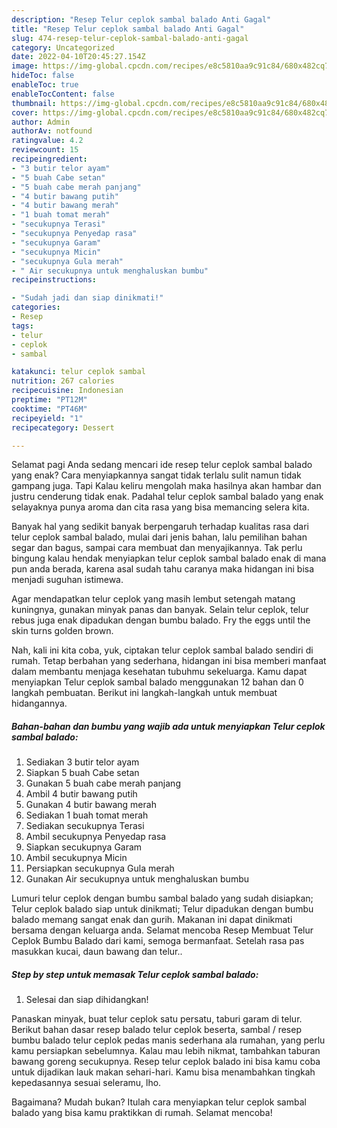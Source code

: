 ```yaml
---
description: "Resep Telur ceplok sambal balado Anti Gagal"
title: "Resep Telur ceplok sambal balado Anti Gagal"
slug: 474-resep-telur-ceplok-sambal-balado-anti-gagal
category: Uncategorized
date: 2022-04-10T20:45:27.154Z
image: https://img-global.cpcdn.com/recipes/e8c5810aa9c91c84/680x482cq70/telur-ceplok-sambal-balado-foto-resep-utama.jpg
hideToc: false
enableToc: true
enableTocContent: false
thumbnail: https://img-global.cpcdn.com/recipes/e8c5810aa9c91c84/680x482cq70/telur-ceplok-sambal-balado-foto-resep-utama.jpg
cover: https://img-global.cpcdn.com/recipes/e8c5810aa9c91c84/680x482cq70/telur-ceplok-sambal-balado-foto-resep-utama.jpg
author: Admin
authorAv: notfound
ratingvalue: 4.2
reviewcount: 15
recipeingredient:
- "3 butir telor ayam"
- "5 buah Cabe setan"
- "5 buah cabe merah panjang"
- "4 butir bawang putih"
- "4 butir bawang merah"
- "1 buah tomat merah"
- "secukupnya Terasi"
- "secukupnya Penyedap rasa"
- "secukupnya Garam"
- "secukupnya Micin"
- "secukupnya Gula merah"
- " Air secukupnya untuk menghaluskan bumbu"
recipeinstructions:

- "Sudah jadi dan siap dinikmati!"
categories:
- Resep
tags:
- telur
- ceplok
- sambal

katakunci: telur ceplok sambal 
nutrition: 267 calories
recipecuisine: Indonesian
preptime: "PT12M"
cooktime: "PT46M"
recipeyield: "1"
recipecategory: Dessert

---
```



Selamat pagi Anda sedang mencari ide resep telur ceplok sambal balado yang enak? Cara menyiapkannya sangat tidak terlalu sulit namun tidak gampang juga. Tapi Kalau keliru mengolah maka hasilnya akan hambar dan justru cenderung tidak enak. Padahal telur ceplok sambal balado yang enak selayaknya punya aroma dan cita rasa yang bisa memancing selera kita.


Banyak hal yang sedikit banyak berpengaruh terhadap kualitas rasa dari telur ceplok sambal balado, mulai dari jenis bahan, lalu pemilihan bahan segar dan bagus, sampai cara membuat dan menyajikannya. Tak perlu bingung kalau hendak menyiapkan telur ceplok sambal balado enak di mana pun anda berada, karena asal sudah tahu caranya maka hidangan ini bisa menjadi suguhan istimewa.

Agar mendapatkan telur ceplok yang masih lembut setengah matang kuningnya, gunakan minyak panas dan banyak. Selain telur ceplok, telur rebus juga enak dipadukan dengan bumbu balado. Fry the eggs until the skin turns golden brown.


Nah, kali ini kita coba, yuk, ciptakan telur ceplok sambal balado sendiri di rumah. Tetap berbahan yang sederhana, hidangan ini bisa memberi manfaat dalam membantu menjaga kesehatan tubuhmu sekeluarga. Kamu dapat menyiapkan Telur ceplok sambal balado menggunakan 12 bahan dan 0 langkah pembuatan. Berikut ini langkah-langkah untuk membuat hidangannya.

<!--inarticleads1-->

##### Bahan-bahan dan bumbu yang wajib ada untuk menyiapkan Telur ceplok sambal balado:

1. Sediakan 3 butir telor ayam
1. Siapkan 5 buah Cabe setan
1. Gunakan 5 buah cabe merah panjang
1. Ambil 4 butir bawang putih
1. Gunakan 4 butir bawang merah
1. Sediakan 1 buah tomat merah
1. Sediakan secukupnya Terasi
1. Ambil secukupnya Penyedap rasa
1. Siapkan secukupnya Garam
1. Ambil secukupnya Micin
1. Persiapkan secukupnya Gula merah
1. Gunakan  Air secukupnya untuk menghaluskan bumbu


Lumuri telur ceplok dengan bumbu sambal balado yang sudah disiapkan; Telur ceplok balado siap untuk dinikmati; Telur dipadukan dengan bumbu balado memang sangat enak dan gurih. Makanan ini dapat dinikmati bersama dengan keluarga anda. Selamat mencoba Resep Membuat Telur Ceplok Bumbu Balado dari kami, semoga bermanfaat. Setelah rasa pas masukkan kucai, daun bawang dan telur.. 

<!--inarticleads2-->

##### Step by step untuk memasak Telur ceplok sambal balado:


1. Selesai dan siap dihidangkan!

Panaskan minyak, buat telur ceplok satu persatu, taburi garam di telur. Berikut bahan dasar resep balado telur ceplok beserta, sambal / resep bumbu balado telur ceplok pedas manis sederhana ala rumahan, yang perlu kamu persiapkan sebelumnya. Kalau mau lebih nikmat, tambahkan taburan bawang goreng secukupnya. Resep telur ceplok balado ini bisa kamu coba untuk dijadikan lauk makan sehari-hari. Kamu bisa menambahkan tingkah kepedasannya sesuai seleramu, lho. 

Bagaimana? Mudah bukan? Itulah cara menyiapkan telur ceplok sambal balado yang bisa kamu praktikkan di rumah. Selamat mencoba!
